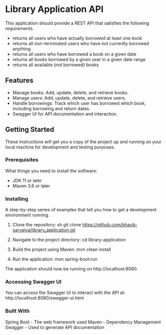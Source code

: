 # Library Application API

This application should provide a REST API that satisfies the following requirements.

- returns all users who have actually borrowed at least one book
- returns all non-terminated users who have not currently borrowed anything
- returns all users who have borrowed a book on a given date
- returns all books borrowed by a given user in a given date range
- returns all available (not borrowed) books

## Features

- Manage books: Add, update, delete, and retrieve books.
- Manage users: Add, update, delete, and retrieve users.
- Handle borrowings: Track which user has borrowed which book, including borrowing and return dates.
- Swagger UI for API documentation and interaction.

## Getting Started

These instructions will get you a copy of the project up and running on your local machine for development and testing purposes.

### Prerequisites

What things you need to install the software:

- JDK 11 or later
- Maven 3.6 or later

### Installing

A step-by-step series of examples that tell you how to get a development environment running.

1. Clone the repository:
   sh
   git clone https://github.com/bhavik-sarvaiya/library_application.git

2. Navigate to the project directory:
	cd library-application	
	
3. Build the project using Maven:
	mvn clean install

4. Run the application:
	mvn spring-boot:run
	
The application should now be running on http://localhost:8080.

### Accessing Swagger UI
You can access the Swagger UI to interact with the API at: http://localhost:8080/swagger-ui.html
	
### Built With
Spring Boot - The web framework used
Maven - Dependency Management
Swagger - Used to generate API documentation

